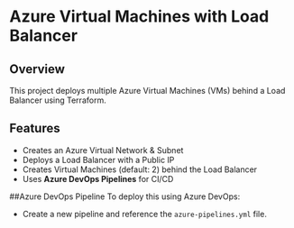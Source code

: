 
# Azure Virtual Machines with Load Balancer

## Overview
This project deploys multiple Azure Virtual Machines (VMs) behind a Load Balancer using Terraform.

## Features
- Creates an Azure Virtual Network & Subnet
- Deploys a Load Balancer with a Public IP
- Creates Virtual Machines (default: 2) behind the Load Balancer
- Uses **Azure DevOps Pipelines** for CI/CD

##Azure DevOps Pipeline
To deploy this using Azure DevOps:
- Create a new pipeline and reference the `azure-pipelines.yml` file.

